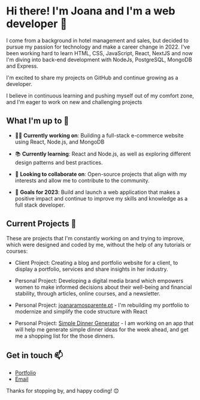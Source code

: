 # Hi there! I'm Joana and I'm a web developer 👋

 I come from a background in hotel management and sales, but decided to pursue my passion for technology and make a career change in 2022. I've been working hard to learn HTML, CSS, JavaScript, React, NextJS and now I'm diving into back-end development with NodeJs, PostgreSQL, MongoDB and Express. 
 
 I'm excited to share my projects on GitHub and continue growing as a developer. 
 
 I believe in continuous learning and pushing myself out of my comfort zone, and I'm eager to work on new and challenging projects

## What I'm up to 🔭

- 👩‍💻 **Currently working on**: Building a full-stack e-commerce website using React, Node.js, and MongoDB

- 📚 **Currently learning**: React and Node.js, as well as exploring different design patterns and best practices.

- 🤝 **Looking to collaborate on**: Open-source projects that align with my interests and allow me to contribute to the community.

- 🌟 **Goals for 2023**: Build and launch a web application that makes a positive impact and continue to improve my skills and knowledge as a full stack developer.

## Current Projects 🚀

These are projects that I'm constantly working on and trying to improve, which were designed and coded by me, without the help of any tutorials or courses:

- Client Project: Creating a blog and portfolio website for a client, to display a portfolio, services and share insights in her industry.

- Personal Project: Developing a digital media brand which empowers women to make informed decisions about their well-being and financial stability, through articles, online courses, and a newsletter.

- Personal Project: [joanaramosparente.pt](https://github.com/jrparente/joanaramosparente) - I'm rebuilding my portfolio to modernize and simplify the code structure with React

- Personal Project: [Simple Dinner Generator](https://github.com/jrparente/app-simple-dinners) - I am working on an app that will help me generate simple dinner ideas for the week ahead, and get me a shopping list for the those dinners.

## Get in touch 📫

- [Portfolio](https://www.joanaramosparente.pt)
- [Email](mailto:jrparente@gmail.com)

Thanks for stopping by, and happy coding! 😊

<!--
**jrparente/jrparente** is a ✨ _special_ ✨ repository because its `README.md` (this file) appears on your GitHub profile.

Here are some ideas to get you started:

- 🔭 I’m currently working on ...
- 🌱 I’m currently learning ...
- 👯 I’m looking to collaborate on ...
- 🤔 I’m looking for help with ...
- 💬 Ask me about ...
- 📫 How to reach me: ...
- 😄 Pronouns: ...
- ⚡ Fun fact: ...
-->
